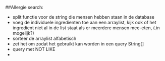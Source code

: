 ##Allergie search:
- split functie voor de string die mensen hebben staan in de database
- voeg de individuele ingredienten toe aan een arraylist, kijk ook of het ingredient niet al in de list staat 
als er meerdere mensen mee-eten, (.in mogelijk?)
- sorteer de arraylist alfabetisch
- zet het om zodat het gebruikt kan worden in een query String[]
- query met NOT LIKE 
- 
